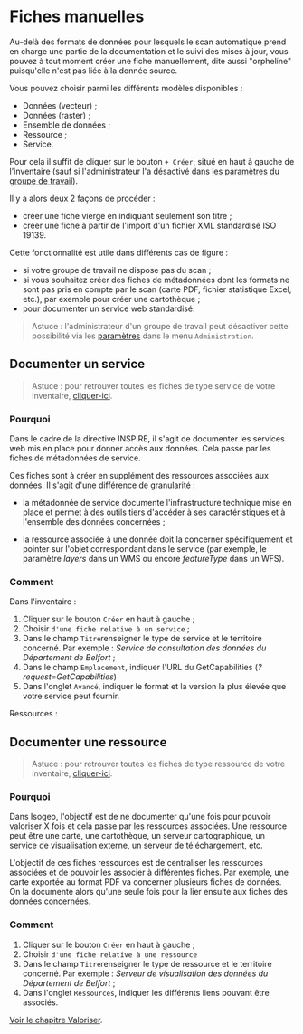 # Fiches manuelles

Au-delà des formats de données pour lesquels le scan automatique prend en charge une partie de la documentation et le suivi des mises à jour, vous pouvez à tout moment créer une fiche manuellement, dite aussi "orpheline" puisqu'elle n'est pas liée à la donnée source.

Vous pouvez choisir parmi les différents modèles disponibles :

* Données (vecteur) ;
* Données (raster) ;
* Ensemble de données ;
* Ressource ;
* Service.

Pour cela il suffit de cliquer sur le bouton `+ Créer`, situé en haut à gauche de l'inventaire (sauf si l'administrateur l'a désactivé dans [les paramètres du groupe de travail](../admin/group.html)).

Il y a alors deux 2 façons de procéder :

* créer une fiche vierge en indiquant seulement son titre ;
* créer une fiche à partir de l'import d'un fichier XML standardisé ISO 19139.

Cette fonctionnalité est utile dans différents cas de figure :
* si votre groupe de travail ne dispose pas du scan ;
* si vous souhaitez créer des fiches de métadonnées dont les formats ne sont pas pris en compte par le scan (carte PDF, fichier statistique Excel, etc.), par exemple pour créer une cartothèque ;
* pour documenter un service web standardisé.

> Astuce : l'administrateur d'un groupe de travail peut désactiver cette possibilité via les [paramètres](../admin/group.html) dans le menu `Administration`.

## Documenter un service

> Astuce : pour retrouver toutes les fiches de type service de votre inventaire, [cliquer-ici](https://app.isogeo.com/inventory/search?p=1&ob=_created&od=des&q=type%3Aservice).

### Pourquoi

Dans le cadre de la directive INSPIRE, il s'agit de documenter les services web mis en place pour donner accès aux données. Cela passe par les fiches de métadonnées de service.

Ces fiches sont à créer en supplément des ressources associées aux données. Il s'agit d'une différence de granularité :

* la métadonnée de service documente l'infrastructure technique mise en place et permet à des outils tiers d'accéder à ses caractéristiques et à l'ensemble des données concernées ;

* la ressource associée à une donnée doit la concerner spécifiquement et pointer sur l'objet correspondant dans le service (par exemple, le paramètre *layers* dans un WMS ou encore *featureType* dans un WFS).

### Comment

Dans l'inventaire :

1. Cliquer sur le bouton `Créer` en haut à gauche ;
2. Choisir `d'une fiche relative à un service` ;
3. Dans le champ `Titre`renseigner le type de service et le territoire concerné. Par exemple : *Service de consultation des données du Département de Belfort* ;
4. Dans le champ `Emplacement`, indiquer l'URL du GetCapabilities (*?request=GetCapabilities*)
5. Dans l'onglet `Avancé`, indiquer le format et la version la plus élevée que votre service peut fournir.

Ressources :


## Documenter une ressource

> Astuce : pour retrouver toutes les fiches de type ressource de votre inventaire, [cliquer-ici](https://app.isogeo.com/inventory/search?p=1&ob=_created&od=des&q=type%3Aresource).

### Pourquoi

Dans Isogeo, l'objectif est de ne documenter qu'une fois pour pouvoir valoriser X fois et cela passe par les ressources associées. Une ressource peut être une carte, une cartothèque, un serveur cartographique, un service de visualisation externe, un serveur de téléchargement, etc.

L'objectif de ces fiches ressources est de centraliser les ressources associées et de pouvoir les associer à différentes fiches. Par exemple, une carte exportée au format PDF va concerner plusieurs fiches de données. On la documente alors qu'une seule fois pour la lier ensuite aux fiches des données concernées.

### Comment

1. Cliquer sur le bouton `Créer` en haut à gauche ;
2. Choisir `d'une fiche relative à une ressource `
3. Dans le champ `Titre`renseigner le type de ressource  et le territoire concerné. Par exemple : *Serveur de visualisation des données du Département de Belfort* ;
4. Dans l'onglet `Ressources`, indiquer les différents liens pouvant être associés.

[Voir le chapitre Valoriser](../publish/index.html).

